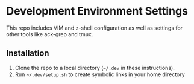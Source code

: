 # Development Environment Settings

This repo includes VIM and z-shell configuration as well as settings for other tools like ack-grep and tmux.

## Installation

1. Clone the repo to a local directory (`~/.dev` in these instructions).
2. Run `~/.dev/setup.sh` to create symbolic links in your home directory


